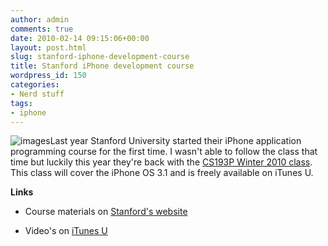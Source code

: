 ```yaml
---
author: admin
comments: true
date: 2010-02-14 09:15:06+00:00
layout: post.html
slug: stanford-iphone-development-course
title: Stanford iPhone development course
wordpress_id: 150
categories:
- Nerd stuff
tags:
- iphone
---
```


![images](http://www.wllnr.nl/wp-content/uploads/2010/02/images.jpeg)Last year Stanford University started their iPhone application programming course for the first time. I wasn't able to follow the class that time but luckily this year they're back with the [CS193P Winter 2010 class](http://www.stanford.edu/class/cs193p/cgi-bin/drupal/). This class will cover the iPhone OS 3.1 and is freely available on iTunes U.

**Links**



	
  * Course materials on [Stanford's website](http://www.stanford.edu/class/cs193p/)

	
  * Video's on [iTunes U](http://deimos.apple.com/WebObjects/Core.woa/Browsev2/itunes.stanford.edu)


